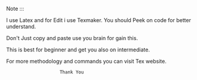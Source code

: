 Note :::

I use Latex and for Edit i use Texmaker. You should Peek on code for better understand.

Don't Just copy and paste use you brain for gain this.

This is best for beginner and get you also on intermediate.

For more methodology and commands you can visit Tex website.


                        Thank You
